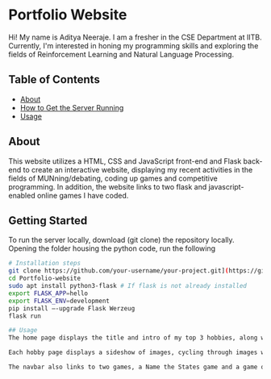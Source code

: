 # Portfolio Website

Hi! My name is Aditya Neeraje. I am a fresher in the CSE Department at IITB. Currently, I'm interested in honing my programming skills and exploring the fields of Reinforcement Learning and Natural Language Processing.

## Table of Contents

- [About](#about)
- [How to Get the Server Running](#getting-started)
- [Usage](#usage)

## About

This website utilizes a HTML, CSS and JavaScript front-end and Flask back-end to create an interactive website, displaying my recent activities in the fields of MUNning/debating, coding up games and competitive programming. In addition, the website links to two flask and javascript-enabled online games I have coded.

## Getting Started

To run the server locally, download (git clone) the repository locally. Opening the folder housing the python code, run the following

```bash
# Installation steps
git clone https://github.com/your-username/your-project.git](https://github.com/AdityaNeeraje/Portfolio-Website)https://github.com/AdityaNeeraje/Portfolio-Website
cd Portfolio-website
sudo apt install python3-flask # If flask is not already installed
export FLASK_APP=hello
export FLASK_ENV=development
pip install –-upgrade Flask Werzeug
flask run

## Usage
The home page displays the title and intro of my top 3 hobbies, along with a Read More link to take the user to the specific page for each hobby. The home page also links to my Github and Codeforces accounts.

Each hobby page displays a sideshow of images, cycling through images with the image changing every 5s. The home page can be accessed again through either the navbar or the Return to Home buttons. A svg provided the background wave-like graphics.

The navbar also links to two games, a Name the States game and a game of Othello. The Name the States game simulates the Sporcle quiz of the same name. The full name of a state is to be typed in the input box, and the label of the state state is automatically displayed on the map if a valid state is typed. Note that this is case-insensitive. The Hint button gives a partially blanked out state amongst the states not guessed until then. The hint is displayed above the input box, with asterisks representing blanked out characters. Spaces are provided in the appropriate locations for states whose names have multiple words.